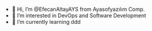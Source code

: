 - 👋 Hi, I’m @EfecanAltayAYS from Ayasofyazılım Comp.
- 👀 I’m interested in DevOps and Software Development
- 🌱 I’m currently learning ddd
